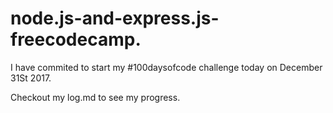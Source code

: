 # node.js-and-express.js-freecodecamp.

I have commited to start my #100daysofcode challenge today on December 31St 2017.

Checkout my log.md to see my progress.
